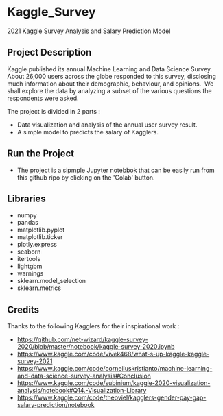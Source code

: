 # Kaggle_Survey
2021 Kaggle Survey Analysis and Salary Prediction Model

## Project Description
Kaggle published its annual Machine Learning and Data Science Survey. About 26,000 users across the globe responded to this survey, disclosing much information about their demographic, behaviour, and opinions. 
We shall explore the data by analyzing a subset of the various questions the respondents were asked.

The project is divided in 2 parts :
* Data visualization and analysis of the annual user survey result. 
* A simple model to predicts the salary of Kagglers.

## Run the Project
- The project is a sipmple Jupyter notebbok that can be easily run from this github ripo by clicking on the 'Colab' button.

## Libraries
* numpy
* pandas
* matplotlib.pyplot
* matplotlib.ticker
* plotly.express 
* seaborn
* itertools
* lightgbm
* warnings
* sklearn.model_selection
* sklearn.metrics

## Credits
Thanks to the following Kagglers for their inspirational work :
* https://github.com/net-wizard/kaggle-survey-2020/blob/master/notebook/kaggle-survey-2020.ipynb
* https://www.kaggle.com/code/vivek468/what-s-up-kaggle-kaggle-survey-2021
* https://www.kaggle.com/code/corneliuskristianto/machine-learning-and-data-science-survey-analysis#Conclusion
* https://www.kaggle.com/code/subinium/kaggle-2020-visualization-analysis/notebook#Q14.-Visualization-Library
* https://www.kaggle.com/code/theoviel/kagglers-gender-pay-gap-salary-prediction/notebook
